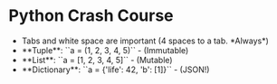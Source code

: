 
Python Crash Course
===================

<ul>
    <li class="fragment">
        Tabs and white space are important (4 spaces to a tab. *Always*)
    </li>
    <li class="fragment">
        **Tuple**: ``a = (1, 2, 3, 4, 5)`` - (Immutable)
    </li>
    <li class="fragment">
        **List**: ``a = [1, 2, 3, 4, 5]`` - (Mutable)
    </li>
    <li class="fragment">
        **Dictionary**: ``a = {'life': 42, 'b': [1]}`` - (JSON!)
    </li>
</ul>
